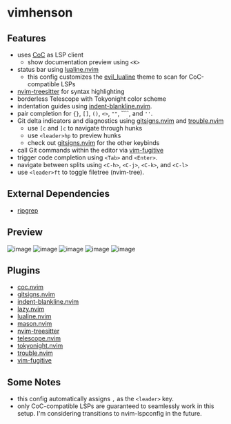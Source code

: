 # vimhenson

## Features

* uses [CoC](https://github.com/neoclide/coc.nvim) as LSP client
  * show documentation preview using `<K>`
* status bar using [lualine.nvim](https://github.com/nvim-lualine/lualine.nvim)
    * this config customizes the [evil_lualine](https://github.com/nvim-lualine/lualine.nvim/blob/master/examples/evil_lualine.lua) theme to scan for CoC-compatible LSPs
* [nvim-treesitter](https://github.com/nvim-treesitter/nvim-treesitter) for syntax highlighting
* borderless Telescope with Tokyonight color scheme
* indentation guides using [indent-blankline.nvim](https://github.com/lukas-reineke/indent-blankline.nvim).
* pair completion for `{}`, `[]`, `()`, `<>`, `""`, ````, and `''`.
* Git delta indicators and diagnostics using [gitsigns.nvim](https://github.com/neoclide/coc.nvim) and [trouble.nvim](https://github.com/folke/trouble.nvim)
    * use `[c` and `]c` to navigate through hunks
    * use `<leader>hp` to preview hunks
    * check out [gitsigns.nvim](https://github.com/lewis6991/gitsigns.nvim) for the other keybinds
* call Git commands within the editor via [vim-fugitive](https://github.com/tpope/vim-fugitive)
* trigger code completion using `<Tab>` and `<Enter>`.
* navigate between splits using `<C-h>`, `<C-j>`, `<C-k>`, and `<C-l>`
* use `<leader>ft` to toggle filetree (nvim-tree).

## External Dependencies
* [ripgrep](https://github.com/BurntSushi/ripgrep)

## Preview

![image](https://github.com/starkfire/vimhenson/assets/26057339/b27d2138-42ee-4cba-afa0-33edbc1fbbb5)
![image](https://github.com/starkfire/vimhenson/assets/26057339/45552415-b39a-4b32-b168-d6f973788c9b)
![image](https://github.com/starkfire/vimhenson/assets/26057339/6ffb202a-5bc3-47ef-ad89-9a92d53368be)
![image](https://github.com/starkfire/vimhenson/assets/26057339/e1690f25-603d-43ab-a11e-d8a275a7e161)
![image](https://github.com/starkfire/vimhenson/assets/26057339/9ecc194a-2151-4997-b475-ee4ecf2ef8fb)

## Plugins

* [coc.nvim](https://github.com/neoclide/coc.nvim)
* [gitsigns.nvim](https://github.com/lewis6991/gitsigns.nvim)
* [indent-blankline.nvim](https://github.com/lukas-reineke/indent-blankline.nvim)
* [lazy.nvim](https://github.com/folke/lazy.nvim)
* [lualine.nvim](https://github.com/nvim-lualine/lualine.nvim)
* [mason.nvim](https://github.com/williamboman/mason.nvim)
* [nvim-treesitter](https://github.com/nvim-treesitter/nvim-treesitter)
* [telescope.nvim](https://github.com/nvim-telescope/telescope.nvim)
* [tokyonight.nvim](https://github.com/folke/tokyonight.nvim)
* [trouble.nvim](https://github.com/folke/trouble.nvim)
* [vim-fugitive](https://github.com/tpope/vim-fugitive)

## Some Notes

* this config automatically assigns `,` as the `<leader>` key.
* only CoC-compatible LSPs are guaranteed to seamlessly work in this setup. I'm considering transitions to nvim-lspconfig in the future.
